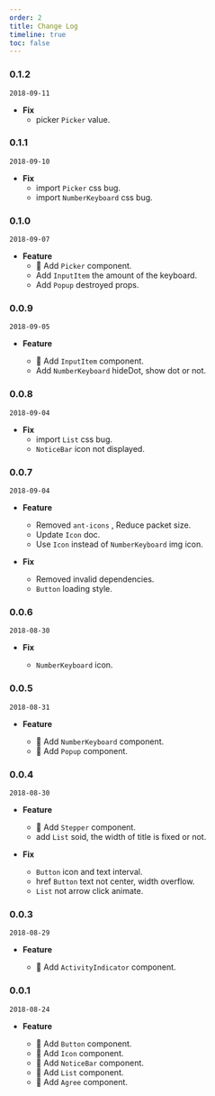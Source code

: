 ```yaml
---
order: 2
title: Change Log
timeline: true
toc: false
---
```


### 0.1.2

`2018-09-11`

- **Fix**
  - picker `Picker` value.

### 0.1.1

`2018-09-10`

- **Fix**
  - import `Picker` css bug.
  - import `NumberKeyboard` css bug.

### 0.1.0

`2018-09-07`

- **Feature**
  - 🌟 Add `Picker` component.
  - Add `InputItem` the amount of the keyboard.
  - Add `Popup` destroyed props.

### 0.0.9

`2018-09-05`

- **Feature**

  - 🌟 Add `InputItem` component.
  - Add `NumberKeyboard` hideDot, show dot or not.

### 0.0.8

`2018-09-04`

- **Fix**
  - import `List` css bug.
  - `NoticeBar` icon not displayed.

### 0.0.7

`2018-09-04`

- **Feature**

  - Removed `ant-icons` , Reduce packet size.
  - Update `Icon` doc.
  - Use `Icon` instead of `NumberKeyboard` img icon.

- **Fix**

  - Removed invalid dependencies.
  - `Button` loading style.

### 0.0.6

`2018-08-30`

- **Fix**

  - `NumberKeyboard` icon.

### 0.0.5

`2018-08-31`

- **Feature**

  - 🌟 Add `NumberKeyboard` component.
  - 🌟 Add `Popup` component.

### 0.0.4

`2018-08-30`

- **Feature**

  - 🌟 Add `Stepper` component.
  - add `List` soid, the width of title is fixed or not.

- **Fix**

  - `Button` icon and text interval.
  - href `Button` text not center, width overflow.
  - `List` not arrow click animate.

### 0.0.3

`2018-08-29`

- **Feature**

  - 🌟 Add `ActivityIndicator` component.

### 0.0.1

`2018-08-24`

- **Feature**

  - 🌟 Add `Button` component.
  - 🌟 Add `Icon` component.
  - 🌟 Add `NoticeBar` component.
  - 🌟 Add `List` component.
  - 🌟 Add `Agree` component.
